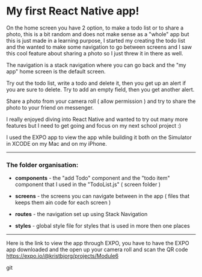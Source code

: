 # My first React Native app!

On the home screen you have 2 option, to make a todo list or to share a photo, this is a bit random and does not make sense as a "whole" app but this is just made in a learning purpose, I started my creating the todo list and the wanted to make some navigation to go between screens and I saw this cool feature about sharing a photo so I just threw it in there as well.

The navigation is a stack navigation where you can go back and the "my app" home screen is the default screen.

Try out the todo list, write a todo and delete it, then you get up an alert if you are sure to delete. Try to add an empty field, then you get another alert.

Share a photo from your camera roll ( allow permission ) and try to share the photo to your friend on messenger.

I really enjoyed diving into React Native and wanted to try out many more features but I need to get going and focus on my next school project :)

I used the EXPO app to view the app while building it both on the Simulator in XCODE on my Mac and on my iPhone.

<hr>

### The folder organisation:

- **components** - the "add Todo" component and the "todo item" component that I used in the "TodoList.js" ( screen folder )

- **screens** - the screens you can navigate between in the app ( files that keeps them ain code for each screen )

- **routes** - the navigation set up using Stack Navigation

- **styles** - global style file for styles that is used in more then one places

<hr>

Here is the link to view the app through EXPO, you have to have the EXPO app downloaded and the open up your camera roll and scan the QR code
https://expo.io/@kristbjorg/projects/Module6

git
